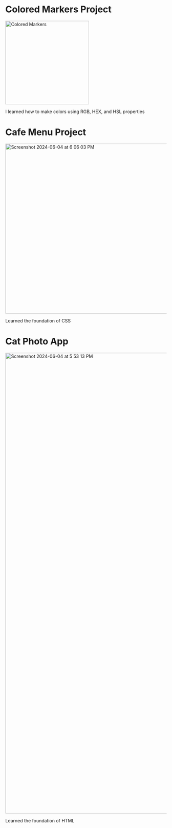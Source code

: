 <h1>Colored Markers Project</h1>
<img width="261" alt="Colored Markers" src="https://github.com/Fabianamichelle/Vivatechcode/assets/128424414/84648c2f-111c-4a8e-a06e-2e4df2d12b16">
<p> I learned how to make colors using RGB, HEX, and HSL properties</p>

<h1>Cafe Menu Project</h1>
<img width="531" alt="Screenshot 2024-06-04 at 6 06 03 PM" src="https://github.com/Fabianamichelle/Vivatechcode/assets/128424414/9419aa68-52a1-4e37-a587-f60feb824073">
<p>Learned the foundation of CSS</p>

<h1>Cat Photo App</h1>
<img width="1440" alt="Screenshot 2024-06-04 at 5 53 13 PM" src="https://github.com/Fabianamichelle/Vivatechcode/assets/128424414/56d8ed17-6880-4823-a6ef-d65fbdef3697">
<p>Learned the foundation of HTML</p>
